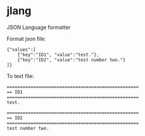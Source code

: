 # jlang

JSON Language formatter

Format json file:

```
{"values":[
	{"key":"ID1", "value":"test."},
	{"key":"ID2", "value":"test number two."}
]}
```

To text file:

```
==================================================
== ID1
==================================================
test.

==================================================
== ID2
==================================================
test number two.

```